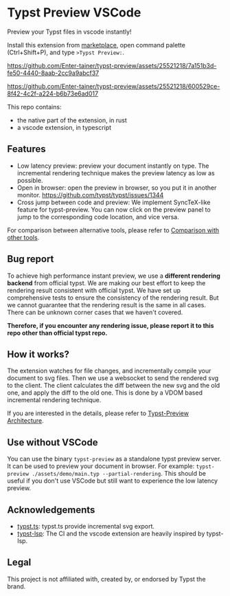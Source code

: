 # Typst Preview VSCode

Preview your Typst files in vscode instantly!

Install this extension from [marketplace](https://marketplace.visualstudio.com/items?itemName=mgt19937.typst-preview), open command palette (Ctrl+Shift+P), and type `>Typst Preview:`.


https://github.com/Enter-tainer/typst-preview/assets/25521218/7a151b3d-fe50-4440-8aab-2cc9a9abcf37

https://github.com/Enter-tainer/typst-preview/assets/25521218/600529ce-8f42-4c2f-a224-b6b73e6ad017

This repo contains:
- the native part of the extension, in rust
- a vscode extension, in typescript

## Features

- Low latency preview: preview your document instantly on type. The incremental rendering technique makes the preview latency as low as possible.
- Open in browser: open the preview in browser, so you put it in another monitor. https://github.com/typst/typst/issues/1344
- Cross jump between code and preview: We implement SyncTeX-like feature for typst-preview. You can now click on the preview panel to jump to the corresponding code location, and vice versa.

For comparison between alternative tools, please refer to [Comparison with other tools](https://enter-tainer.github.io/typst-preview/intro.html#loc-1x0.00x949.99).

## Bug report

To achieve high performance instant preview, we use a **different rendering backend** from official typst. We are making our best effort to keep the rendering result consistent with official typst. We have set up comprehensive tests to ensure the consistency of the rendering result. But we cannot guarantee that the rendering result is the same in all cases. There can be unknown corner cases that we haven't covered.

**Therefore, if you encounter any rendering issue, please report it to this repo other than official typst repo.**
## How it works?

The extension watches for file changes, and incrementally compile your document to svg files. Then we use a websocket to send the rendered svg to the client. The client calculates the diff between the new svg and the old one, and apply the diff to the old one. This is done by a VDOM based incremental rendering technique.

If you are interested in the details, please refer to [Typst-Preview Architecture](https://enter-tainer.github.io/typst-preview/arch.html).
## Use without VSCode

You can use the binary `typst-preview` as a standalone typst preview server. It can be used to preview your document in browser. For example: `typst-preview ./assets/demo/main.typ --partial-rendering`. This should be useful if you don't use VSCode but still want to experience the low latency preview.

## Acknowledgements

- [typst.ts](https://github.com/Myriad-Dreamin/typst.ts): typst.ts provide incremental svg export.
- [typst-lsp](https://github.com/nvarner/typst-lsp): The CI and the vscode extension are heavily inspired by typst-lsp.

## Legal

This project is not affiliated with, created by, or endorsed by Typst the brand.
